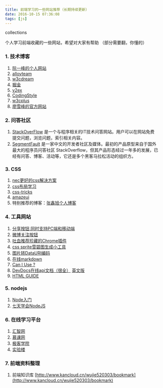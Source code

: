 ```yaml
---
title: 前端学习的一些网站推荐（长期持续更新）
date: 2016-10-15 07:36:08
tags: [js]
---
```


collections

<!-- more -->

个人学习前端收藏的一些网站，希望对大家有帮助 （部分需要翻，你懂的）
### 1. 技术博客
1. [阮一峰的个人网站](http://www.ruanyifeng.com/)  
2. [alloyteam](http://www.alloyteam.com/)  
3. [w3cdream](http://www.w3cdream.com/)  
4. [掘金](http://gold.xitu.io)  
5. [v2ex](http://www.v2ex.com/)  
6. [CodingStyle](https://codingstyle.cn/)
7. [w3cplus](http://www.w3cplus.com/)  
8. [廖雪峰的官方网站](http://www.liaoxuefeng.com/)
### 2. 问答社区
1.  [StackOverFlow](http://stackoverflow.com/)  是一个与程序相关的IT技术问答网站。用户可以在网站免费提交问题，浏览问题，索引相关内容。  
2.  [SegmentFault](https://segmentfault.com/)   是一家中文的开发者社区及媒体。最初的产品原型来自于国外最大的程序员问答社区 StackOverflow，但其产品形态经过一年多的发展，已经有问答、博客、活动等，它还是多个黑客马拉松活动的组织方。
### 3. CSS
1. [nec更好的css解决方案](http://nec.netease.com/)  
2. [css布局学习](http://zh.learnlayout.com/)  
3. [css-tricks](https://css-tricks.com/)  
4. [amazeui](http://amazeui.org/css/base)  
5. 特别推荐的博客：[张鑫旭个人博客](http://www.zhangxinxu.com/)
### 4. 工具网站
1. [分享按钮,同时支持PC端和移动端](http://www.jiathis.com/)  
2. [微博关注按钮](http://open.weibo.com/widget/followbutton.php)  
3. [吐血推荐珍藏的Chrome插件](http://mp.weixin.qq.com/s?__biz=MjM5NzA1MTcyMA==&mid=402987978&idx=3&sn=eb9461222edcee1f7e22600a6c8c9b46&scene=23&srcid=02246hqDTsu1wRUXE7BowwaR#rd)  
4. [css sprite雪碧图生成小工具](http://download.csdn.net/download/wx247919365/8741243)  
5. [图片转DataURI编码](http://tool.c7sky.com/datauri/)  
6. [在线markdown](http://jrainlau.github.io/markcook/)  
7. [Can I Use ?](http://caniuse.com/)  
8. [DevDocs在线api文档（很全）](http://www.devdocs.me/)  [英文版](http://devdocs.io/)
9. [HTML GUIDE](http://htmlreference.io/)
### 5. nodejs
1. [Node入门](http://www.nodebeginner.org/index-zh-cn.html)  
2. [七天学会NodeJS](http://nqdeng.github.io/7-days-nodejs/)
### 6. 在线学习平台
1. [汇智网](http://www.hubwiz.com/)  
2. [慕课网](http://www.imooc.com/)  
3. [极客学院](http://www.jikexueyuan.com/)  
4. [实验楼](https://www.shiyanlou.com/)
### 7. 前端资料整理  
1. 前端知识库  [http://www.kancloud.cn/wujie520303/bookmark](http://www.kancloud.cn/wujie520303/bookmark)
